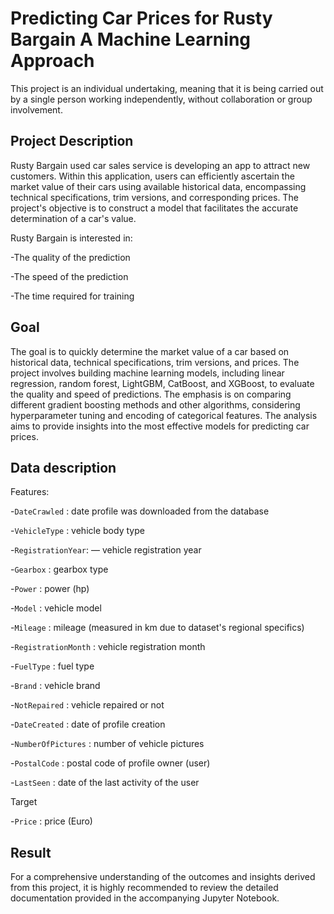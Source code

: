 # Predicting Car Prices for Rusty Bargain A Machine Learning Approach

This project is an individual undertaking, meaning that it is being carried out by a single person working independently, without collaboration or group involvement.

## Project Description

Rusty Bargain used car sales service is developing an app to attract new customers. Within this application, users can efficiently ascertain the market value of their cars using available historical data, encompassing technical specifications, trim versions, and corresponding prices. The project's objective is to construct a model that facilitates the accurate determination of a car's value.

Rusty Bargain is interested in:

-The quality of the prediction

-The speed of the prediction

-The time required for training

## Goal

The goal is to quickly determine the market value of a car based on historical data, technical specifications, trim versions, and prices. The project involves building machine learning models, including linear regression, random forest, LightGBM, CatBoost, and XGBoost, to evaluate the quality and speed of predictions. The emphasis is on comparing different gradient boosting methods and other algorithms, considering hyperparameter tuning and encoding of categorical features. The analysis aims to provide insights into the most effective models for predicting car prices.

## Data description


Features: 

-`DateCrawled` : date profile was downloaded from the database

-`VehicleType` : vehicle body type

-`RegistrationYear`: — vehicle registration year

-`Gearbox` : gearbox type

-`Power` : power (hp)

-`Model` : vehicle model

-`Mileage` : mileage (measured in km due to dataset's regional specifics)

-`RegistrationMonth` : vehicle registration month

-`FuelType` : fuel type

-`Brand` : vehicle brand

-`NotRepaired` : vehicle repaired or not

-`DateCreated` : date of profile creation

-`NumberOfPictures` : number of vehicle pictures

-`PostalCode` : postal code of profile owner (user)

-`LastSeen` : date of the last activity of the user

Target

-`Price` : price (Euro)

## Result

For a comprehensive understanding of the outcomes and insights derived from this project, it is highly recommended to review the detailed documentation provided in the accompanying Jupyter Notebook.

